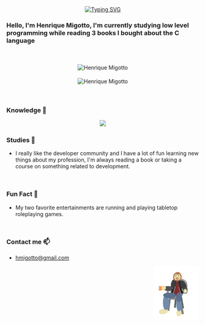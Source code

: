 <div align="center" >
  
[![Typing SVG](https://readme-typing-svg.herokuapp.com?font=Times+New+Roman&size=60&pause=1000&color=629DE1&background=55678A00&width=435&height=90&lines=Migotto's+Github)](https://git.io/typing-svg)
 
 </div>

### Hello, I'm Henrique Migotto, I'm currently studying low level programming while reading 3 books I bought about the C language

<br>
<br>

<div align="center" >
<img align="center" src="https://github-readme-stats.vercel.app/api/top-langs?username=Hmigotto&langs_count=20&show_icons=true&locale=en&layout=compact" alt="Henrique Migotto" />
 </div>
 
 <br>
 
 <div align="center">
  <img align="center" src="https://github-readme-stats.vercel.app/api?username=Hmigotto&show_icons=true&locale=en" alt="Henrique Migotto" />
 </div>
 
<br>
<br>

### Knowledge 🧠
<p align="center">
  <a href="https://skillicons.dev">
    <img src="https://skillicons.dev/icons?i=git,bash,cpp,py,css,c,vim,neovim,dart,ruby,rails,bots,eclipse,firebase,flutter,github,html,java,js,kotlin,linux,nodejs,nextjs,powershell,react,sqlite,unity,unreal,visualstudio,vscode" />
  </a>
</p>


### Studies 📖
- I really like the developer community and I have a lot of fun learning new things about my profession, I'm always reading a book or taking a course on something related to development.

<br>

### Fun Fact 🎲
- My two favorite entertainments are running and playing tabletop roleplaying games.

<br>

### Contact me 📫
- hmigotto@gmail.com

<img align='right' height='140' style="margin-left:20px" src='assets/Eugotto.gif' alt='Lesgo'>
